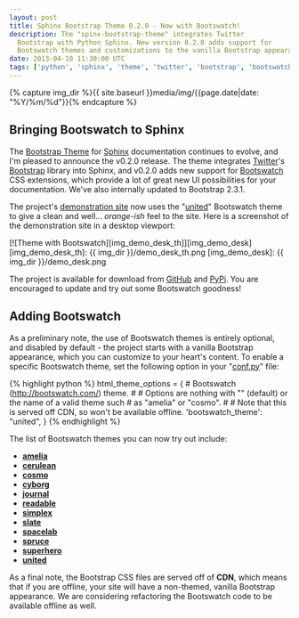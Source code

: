 ```yaml
---
layout: post
title: Sphinx Bootstrap Theme 0.2.0 - Now with Bootswatch!
description: The "spinx-bootstrap-theme" integrates Twitter
  Bootstrap with Python Sphinx. New version 0.2.0 adds support for
  Bootswatch themes and customizations to the vanilla Bootstrap appearance.
date: 2013-04-10 11:30:00 UTC
tags: ['python', 'sphinx', 'theme', 'twitter', 'bootstrap', 'bootswatch']
---
```

{% capture img_dir %}{{ site.baseurl }}media/img/{{page.date|date: "%Y/%m/%d"}}{% endcapture %}

## Bringing Bootswatch to Sphinx

The [Bootstrap Theme][sbt_gh] for [Sphinx][sphinx] documentation continues to
evolve, and I'm pleased to announce the v0.2.0 release. The theme integrates
[Twitter][twitter]'s [Bootstrap][bootstrap] library into Sphinx,
and v0.2.0 adds new support for [Bootswatch][bootswatch] CSS extensions, which
provide a lot of great new UI possibilities for your documentation. We've
also internally updated to Bootstrap 2.3.1.

The project's [demonstration site][sbt_demo_readme] now uses the
"[united](http://bootswatch.com/united/)" Bootswatch theme to give a clean
and well... *orange-ish* feel to the site. Here is a screenshot of the
demonstration site in a desktop viewport:

[![Theme with Bootswatch][img_demo_desk_th]][img_demo_desk]
[img_demo_desk_th]: {{ img_dir }}/demo_desk_th.png
[img_demo_desk]: {{ img_dir }}/demo_desk.png

The project is available for download from [GitHub][sbt_gh] and
[PyPi][sbt_pypi]. You are encouraged to update and try out some Bootswatch
goodness!

<!-- more start -->

## Adding Bootswatch

As a preliminary note, the use of Bootswatch themes is entirely optional, and
disabled by default - the project starts with a vanilla Bootstrap appearance,
which you can customize to your heart's content. To enable a specific
Bootswatch theme, set the following option in your
"[conf.py][sbt_demo_cfg]" file:

{% highlight python %}
html_theme_options = {
    # Bootswatch (http://bootswatch.com/) theme.
    #
    # Options are nothing with "" (default) or the name of a valid theme such
    # as "amelia" or "cosmo".
    #
    # Note that this is served off CDN, so won't be available offline.
    'bootswatch_theme': "united",
}
{% endhighlight %}

The list of Bootswatch themes you can now try out include:

* [**amelia**](http://bootswatch.com/amelia/)
* [**cerulean**](http://bootswatch.com/cerulean/)
* [**cosmo**](http://bootswatch.com/cosmo/)
* [**cyborg**](http://bootswatch.com/cyborg/)
* [**journal**](http://bootswatch.com/journal/)
* [**readable**](http://bootswatch.com/readable/)
* [**simplex**](http://bootswatch.com/simplex/)
* [**slate**](http://bootswatch.com/slate/)
* [**spacelab**](http://bootswatch.com/spacelab/)
* [**spruce**](http://bootswatch.com/spruce/)
* [**superhero**](http://bootswatch.com/superhero/)
* [**united**](http://bootswatch.com/united/)

As a final note, the Bootstrap CSS files are served off of **CDN**, which means
that if you are offline, your site will have a non-themed, vanilla Bootstrap
appearance. We are considering refactoring the Bootswatch code to be available
offline as well.

[bootstrap]: http://twitter.github.com/bootstrap/
[bootswatch]: http://bootswatch.com/
[python]: http://python.org/
[sphinx]: http://sphinx.pocoo.org/
[twitter]: https://twitter.com/
[sbt_demo]: http://ryan-roemer.github.com/sphinx-bootstrap-theme
[sbt_demo_cfg]: https://github.com/ryan-roemer/sphinx-bootstrap-theme/blob/master/demo/source/conf.py
[sbt_demo_readme]: http://ryan-roemer.github.com/sphinx-bootstrap-theme/README.html
[sbt_pypi]: http://pypi.python.org/pypi/sphinx-bootstrap-theme/0.2.0
[sbt_gh]: https://github.com/ryan-roemer/sphinx-bootstrap-theme

<!-- more end -->
